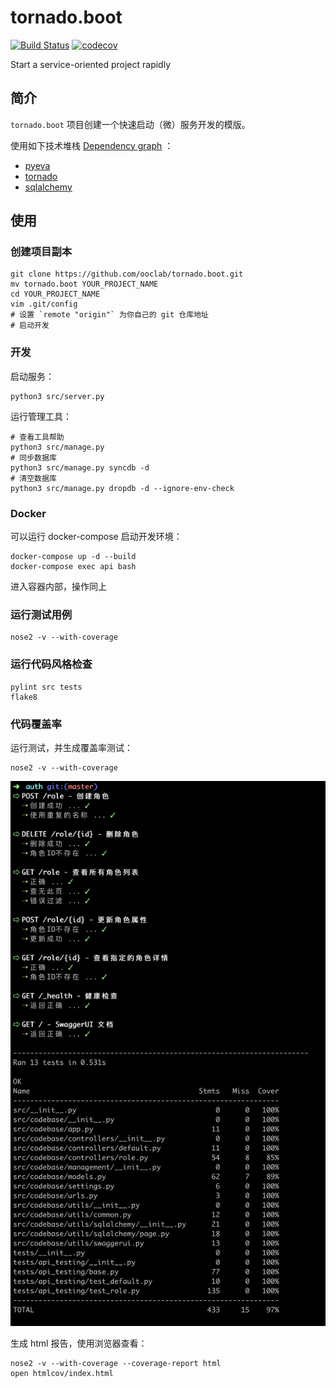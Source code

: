 # tornado.boot

[![Build Status](https://travis-ci.com/ooclab/tornado.boot.svg?branch=master)](https://travis-ci.com/ooclab/tornado.boot)
[![codecov](https://codecov.io/gh/ooclab/tornado.boot/branch/master/graph/badge.svg)](https://codecov.io/gh/ooclab/tornado.boot)

Start a service-oriented project rapidly


## 简介

`tornado.boot` 项目创建一个快速启动（微）服务开发的模版。

使用如下技术堆栈 [Dependency graph](https://github.com/ooclab/authz/network/dependencies) ：

- [pyeva](https://github.com/ooclab/eva)
- [tornado](https://github.com/tornadoweb/tornado)
- [sqlalchemy](https://github.com/zzzeek/sqlalchemy)


## 使用

### 创建项目副本

```
git clone https://github.com/ooclab/tornado.boot.git
mv tornado.boot YOUR_PROJECT_NAME
cd YOUR_PROJECT_NAME
vim .git/config
# 设置 `remote "origin"` 为你自己的 git 仓库地址
# 启动开发
```

### 开发

启动服务：

```
python3 src/server.py
```

运行管理工具：

```
# 查看工具帮助
python3 src/manage.py
# 同步数据库
python3 src/manage.py syncdb -d
# 清空数据库
python3 src/manage.py dropdb -d --ignore-env-check
```

### Docker

可以运行 docker-compose 启动开发环境：

```
docker-compose up -d --build
docker-compose exec api bash
```

进入容器内部，操作同上

### 运行测试用例

```
nose2 -v --with-coverage
```

### 运行代码风格检查

```
pylint src tests
flake8
```

### 代码覆盖率

运行测试，并生成覆盖率测试：

```
nose2 -v --with-coverage
```

![](./docs/attachments/nose2-coverage-report.jpg)

生成 html 报告，使用浏览器查看：

```
nose2 -v --with-coverage --coverage-report html
open htmlcov/index.html
```
